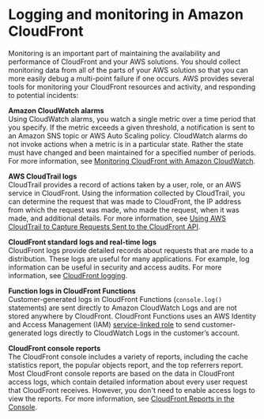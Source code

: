 # Logging and monitoring in Amazon CloudFront<a name="logging-and-monitoring"></a>

Monitoring is an important part of maintaining the availability and performance of CloudFront and your AWS solutions\. You should collect monitoring data from all of the parts of your AWS solution so that you can more easily debug a multi\-point failure if one occurs\. AWS provides several tools for monitoring your CloudFront resources and activity, and responding to potential incidents:

**Amazon CloudWatch alarms**  
Using CloudWatch alarms, you watch a single metric over a time period that you specify\. If the metric exceeds a given threshold, a notification is sent to an Amazon SNS topic or AWS Auto Scaling policy\. CloudWatch alarms do not invoke actions when a metric is in a particular state\. Rather the state must have changed and been maintained for a specified number of periods\. For more information, see [Monitoring CloudFront with Amazon CloudWatch](monitoring-using-cloudwatch.md)\.

**AWS CloudTrail logs**  
CloudTrail provides a record of actions taken by a user, role, or an AWS service in CloudFront\. Using the information collected by CloudTrail, you can determine the request that was made to CloudFront, the IP address from which the request was made, who made the request, when it was made, and additional details\. For more information, see [Using AWS CloudTrail to Capture Requests Sent to the CloudFront API](logging_using_cloudtrail.md)\.

**CloudFront standard logs and real\-time logs**  
CloudFront logs provide detailed records about requests that are made to a distribution\. These logs are useful for many applications\. For example, log information can be useful in security and access audits\. For more information, see [CloudFront logging](logging.md)\.

**Function logs in CloudFront Functions**  
Customer\-generated logs in CloudFront Functions \(`console.log()` statements\) are sent directly to Amazon CloudWatch Logs and are not stored anywhere by CloudFront\. CloudFront Functions uses an AWS Identity and Access Management \(IAM\) [service\-linked role](https://docs.aws.amazon.com/IAM/latest/UserGuide/id_roles_terms-and-concepts.html#iam-term-service-linked-role) to send customer\-generated logs directly to CloudWatch Logs in the customer’s account\.

**CloudFront console reports**  
The CloudFront console includes a variety of reports, including the cache statistics report, the popular objects report, and the top referrers report\. Most CloudFront console reports are based on the data in CloudFront access logs, which contain detailed information about every user request that CloudFront receives\. However, you don't need to enable access logs to view the reports\. For more information, see [CloudFront Reports in the Console](reports.md)\.